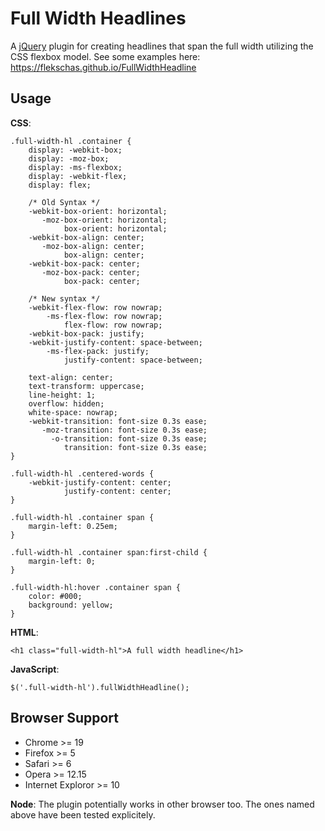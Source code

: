 # Full Width Headlines
A [jQuery][jq] plugin for creating headlines that span the full width utilizing the CSS flexbox model. See some examples here: https://flekschas.github.io/FullWidthHeadline

## Usage

**CSS**:

```
.full-width-hl .container {
    display: -webkit-box;
    display: -moz-box;
    display: -ms-flexbox;
    display: -webkit-flex;
    display: flex;

    /* Old Syntax */
    -webkit-box-orient: horizontal;
       -moz-box-orient: horizontal;
            box-orient: horizontal;
    -webkit-box-align: center;
       -moz-box-align: center;
            box-align: center;
    -webkit-box-pack: center;
       -moz-box-pack: center;
            box-pack: center;

    /* New syntax */
    -webkit-flex-flow: row nowrap;
        -ms-flex-flow: row nowrap;
            flex-flow: row nowrap;
    -webkit-box-pack: justify;
    -webkit-justify-content: space-between;
        -ms-flex-pack: justify;
            justify-content: space-between;
            
    text-align: center;
    text-transform: uppercase;
    line-height: 1;
    overflow: hidden;
    white-space: nowrap;
    -webkit-transition: font-size 0.3s ease;
       -moz-transition: font-size 0.3s ease;
         -o-transition: font-size 0.3s ease;
            transition: font-size 0.3s ease;
}

.full-width-hl .centered-words {
    -webkit-justify-content: center;
            justify-content: center;
}

.full-width-hl .container span {
    margin-left: 0.25em;
}

.full-width-hl .container span:first-child {
    margin-left: 0;
}

.full-width-hl:hover .container span {
    color: #000;
    background: yellow;
}
```

**HTML**:

```
<h1 class="full-width-hl">A full width headline</h1>
```

**JavaScript**:

```
$('.full-width-hl').fullWidthHeadline();
```

## Browser Support

* Chrome >= 19
* Firefox >= 5
* Safari >= 6
* Opera >= 12.15
* Internet Exploror >= 10

**Node**: The plugin potentially works in other browser too. The ones named above have been tested explicitely.

[jq]: https://jquery.com/
